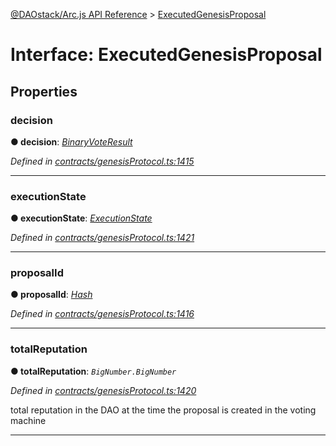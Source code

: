 [@DAOstack/Arc.js API Reference](../README.md) > [ExecutedGenesisProposal](../interfaces/executedgenesisproposal.md)



# Interface: ExecutedGenesisProposal


## Properties
<a id="decision"></a>

###  decision

**●  decision**:  *[BinaryVoteResult](../enums/binaryvoteresult.md)* 

*Defined in [contracts/genesisProtocol.ts:1415](https://github.com/daostack/arc.js/blob/6909d59/lib/contracts/genesisProtocol.ts#L1415)*





___

<a id="executionstate"></a>

###  executionState

**●  executionState**:  *[ExecutionState](../enums/executionstate.md)* 

*Defined in [contracts/genesisProtocol.ts:1421](https://github.com/daostack/arc.js/blob/6909d59/lib/contracts/genesisProtocol.ts#L1421)*





___

<a id="proposalid"></a>

###  proposalId

**●  proposalId**:  *[Hash](../#hash)* 

*Defined in [contracts/genesisProtocol.ts:1416](https://github.com/daostack/arc.js/blob/6909d59/lib/contracts/genesisProtocol.ts#L1416)*





___

<a id="totalreputation"></a>

###  totalReputation

**●  totalReputation**:  *`BigNumber.BigNumber`* 

*Defined in [contracts/genesisProtocol.ts:1420](https://github.com/daostack/arc.js/blob/6909d59/lib/contracts/genesisProtocol.ts#L1420)*



total reputation in the DAO at the time the proposal is created in the voting machine




___


